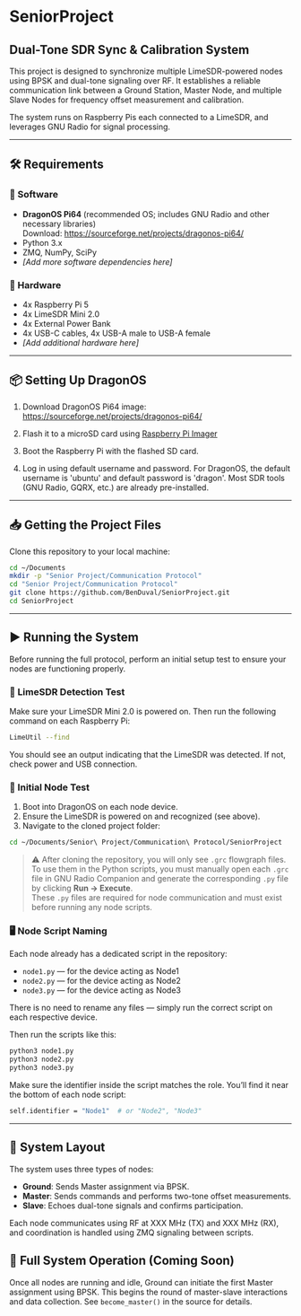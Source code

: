 # SeniorProject

## Dual-Tone SDR Sync & Calibration System

This project is designed to synchronize multiple LimeSDR-powered nodes using BPSK and dual-tone signaling over RF. It establishes a reliable communication link between a Ground Station, Master Node, and multiple Slave Nodes for frequency offset measurement and calibration.

The system runs on Raspberry Pis each connected to a LimeSDR, and leverages GNU Radio for signal processing.

---

## 🛠️ Requirements

### 🧩 Software
- **DragonOS Pi64** (recommended OS; includes GNU Radio and other necessary libraries)    
  Download: https://sourceforge.net/projects/dragonos-pi64/
- Python 3.x
- ZMQ, NumPy, SciPy
- *[Add more software dependencies here]*

### 🔩 Hardware
- 4x Raspberry Pi 5   
- 4x LimeSDR Mini 2.0
- 4x External Power Bank
- 4x USB-C cables, 4x USB-A male to USB-A female   
- *[Add additional hardware here]*

---

## 📦 Setting Up DragonOS

1. Download DragonOS Pi64 image:  
   https://sourceforge.net/projects/dragonos-pi64/

2. Flash it to a microSD card using [Raspberry Pi Imager](https://www.raspberrypi.com/software/)   

3. Boot the Raspberry Pi with the flashed SD card.

4. Log in using default username and password. For DragonOS, the default username is 'ubuntu' and default password is 'dragon'.
Most SDR tools (GNU Radio, GQRX, etc.) are already pre-installed.

---

## 📥 Getting the Project Files

Clone this repository to your local machine:

```bash
cd ~/Documents
mkdir -p "Senior Project/Communication Protocol"
cd "Senior Project/Communication Protocol"   
git clone https://github.com/BenDuval/SeniorProject.git   
cd SeniorProject   
```

---
## ▶️ Running the System

Before running the full protocol, perform an initial setup test to ensure your nodes are functioning properly.   

### 🔌 LimeSDR Detection Test   
Make sure your LimeSDR Mini 2.0 is powered on. Then run the following command on each Raspberry Pi:    

```bash
LimeUtil --find
```

You should see an output indicating that the LimeSDR was detected. If not, check power and USB connection.   

### 🔧 Initial Node Test   
1. Boot into DragonOS on each node device.
2. Ensure the LimeSDR is powered on and recognized (see above).
3. Navigate to the cloned project folder:
```bash
cd ~/Documents/Senior\ Project/Communication\ Protocol/SeniorProject
```

> ⚠️ After cloning the repository, you will only see `.grc` flowgraph files.     
> To use them in the Python scripts, you must manually open each `.grc` file in GNU Radio Companion and generate the corresponding `.py` file by clicking **Run → Execute**.     
> These `.py` files are required for node communication and must exist before running any node scripts.   



### 🖥️ Node Script Naming

Each node already has a dedicated script in the repository:

- `node1.py` — for the device acting as Node1  
- `node2.py` — for the device acting as Node2  
- `node3.py` — for the device acting as Node3  

There is no need to rename any files — simply run the correct script on each respective device.

Then run the scripts like this:   

```bash
python3 node1.py
python3 node2.py
python3 node3.py   
```
Make sure the identifier inside the script matches the role. You’ll find it near the bottom of each node script:   
```bash
self.identifier = "Node1"  # or "Node2", "Node3"
```
---

## 🧩 System Layout

The system uses three types of nodes:

- **Ground**: Sends Master assignment via BPSK.
- **Master**: Sends commands and performs two-tone offset measurements.
- **Slave**: Echoes dual-tone signals and confirms participation.

Each node communicates using RF at XXX MHz (TX) and XXX MHz (RX), and coordination is handled using ZMQ signaling between scripts.


## 🚀 Full System Operation (Coming Soon)

Once all nodes are running and idle, Ground can initiate the first Master assignment using BPSK. This begins the round of master-slave interactions and data collection. See `become_master()` in the source for details.


